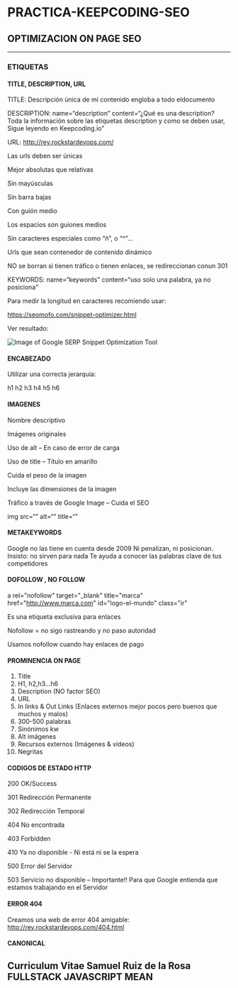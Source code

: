 # PRACTICA-KEEPCODING-SEO

## OPTIMIZACION ON PAGE SEO

---

### ETIQUETAS

#### TITLE, DESCRIPTION, URL

TITLE: Descripción única de mi contenido engloba a todo eldocumento

DESCRIPTION: name=“description” content=“¿Qué es una description? Toda la 
información sobre las etiquetas description y como se deben usar, Sigue 
leyendo en Keepcoding.io”

URL: http://rey.rockstardevops.com/

Las urls deben ser únicas

Mejor absolutas que relativas 

Sin mayúsculas

Sin barra bajas 

Con guión medio 

Los espacios son guiones medios

Sin caracteres especiales como “ñ”, o “^”… 

Urls que sean contenedor de contenido dinámico 

NO se borran si tienen tráfico o tienen enlaces, se redireccionan conun 301

KEYWORDS: name=“keywords” content=“uso solo una palabra, ya no posiciona”

Para medir la longitud en caracteres recomiendo usar:

https://seomofo.com/snippet-optimizer.html

Ver resultado:

![Image of Google SERP Snippet Optimization Tool](http://rey.rockstardevops.com/img/seo.png)


#### ENCABEZADO

Utilizar una correcta jerarquia:

h1 h2 h3 h4 h5 h6


#### IMAGENES

Nombre descriptivo

Imágenes originales

Uso de alt – En caso de error de carga 

Uso de title – Título en amarillo

Cuida el peso de la imagen

Incluye las dimensiones de la imagen 

Tráfico a través de Google Image – Cuida el SEO 

img src=“” alt=“” title=“”

#### METAKEYWORDS

Google no las tiene en cuenta desde 2009
Ni penalizan, ni posicionan. Insisto: no sirven para nada
Te ayuda a conocer las palabras clave de tus competidores 

#### DOFOLLOW , NO FOLLOW
 
a rel="nofollow" target="_blank" title="marca" href="http://www.marca.com" id="logo-el-mundo" class="ir"

Es una etiqueta exclusiva para enlaces

Nofollow = no sigo rastreando y no paso autoridad

Usamos nofollow cuando hay enlaces de pago 

#### PROMINENCIA ON PAGE

1. Title
2. H1, h2,h3…h6
3. Description (NO factor SEO)
4. URL
5. In links & Out Links (Enlaces externos mejor pocos pero buenos que muchos y malos)
6. 300-500 palabras
7. Sinónimos kw
8. Alt imágenes
9. Recursos externos (Imágenes & vídeos)
10. Negritas 

#### CODIGOS DE ESTADO HTTP

200 OK/Success

301 Redirección Permanente 

302 Redirección Temporal 

404 No encontrada

403 Forbidden  

410 Ya no disponible - Ni está ni se la espera 

500 Error del Servidor

503 Servicio no disponible – Importante!! Para que Google entienda que  estamos trabajando en el Servidor 

#### ERROR 404

Creamos una web de error 404 amigable:
http://rey.rockstardevops.com/404.html


#### CANONICAL


## Curriculum Vitae Samuel Ruiz de la Rosa FULLSTACK JAVASCRIPT MEAN